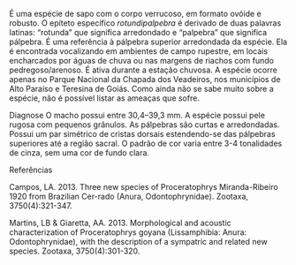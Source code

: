 ﻿É uma espécie de sapo com o corpo <glossario>verrucoso</glossario>, em formato ovóide e robusto. O epíteto específico *rotundipalpebra* é derivado de duas palavras latinas: “rotunda” que significa arredondado e “palpebra” que significa pálpebra. É uma referência à pálpebra superior arredondada da espécie. Ela é encontrada vocalizando em ambientes de campo rupestre, em locais encharcados por águas de chuva ou nas margens de riachos com fundo pedregoso/arenoso. É ativa durante a estação chuvosa. A espécie ocorre apenas no Parque Nacional da Chapada dos Veadeiros, nos municípios de Alto Paraíso e Teresina de Goiás. Como ainda não se sabe muito sobre a espécie, não é possível listar as ameaças que sofre.




Diagnose
O macho possui entre 30,4–39,3 mm. A espécie possui pele rugosa com pequenos grânulos. As pálpebras são curtas e arredondadas. Possui um par simétrico de cristas dorsais estendendo-se das pálpebras superiores até a região sacral. O padrão de cor varia entre 3-4 tonalidades de cinza, sem uma cor de fundo clara. 


Referências


Campos, LA. 2013. Three new species of Proceratophrys Miranda-Ribeiro 1920 from Brazilian Cer-rado (Anura, Odontophrynidae). Zootaxa, 3750(4):321-347.


Martins, LB & Giaretta, AA. 2013. Morphological and acoustic characterization of Proceratophrys goyana (Lissamphibia: Anura: Odontophrynidae), with the description of a sympatric and related new species. Zootaxa, 3750(4):301-320.